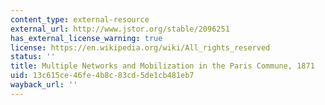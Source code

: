```yaml
---
content_type: external-resource
external_url: http://www.jstor.org/stable/2096251
has_external_license_warning: true
license: https://en.wikipedia.org/wiki/All_rights_reserved
status: ''
title: Multiple Networks and Mobilization in the Paris Commune, 1871
uid: 13c615ce-46fe-4b8c-83cd-5de1cb481eb7
wayback_url: ''
---
```

